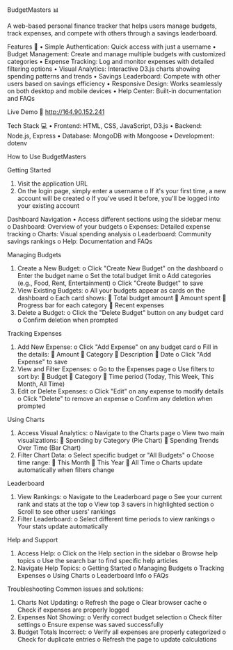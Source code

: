BudgetMasters 📊

A web-based personal finance tracker that helps users manage budgets, track expenses, and compete with others through a savings leaderboard.

Features 🌟
•	Simple Authentication: Quick access with just a username
•	Budget Management: Create and manage multiple budgets with customized categories
•	Expense Tracking: Log and monitor expenses with detailed filtering options
•	Visual Analytics: Interactive D3.js charts showing spending patterns and trends
•	Savings Leaderboard: Compete with other users based on savings efficiency
•	Responsive Design: Works seamlessly on both desktop and mobile devices
•	Help Center: Built-in documentation and FAQs

Live Demo 🚀
http://164.90.152.241

Tech Stack 💻
•	Frontend: HTML, CSS, JavaScript, D3.js
•	Backend: Node.js, Express
•	Database: MongoDB with Mongoose
•	Development: dotenv

How to Use BudgetMasters 

Getting Started
1.	Visit the application URL
2.	On the login page, simply enter a username
o	If it's your first time, a new account will be created
o	If you've used it before, you'll be logged into your existing account

Dashboard Navigation
•	Access different sections using the sidebar menu:
o	Dashboard: Overview of your budgets
o	Expenses: Detailed expense tracking
o	Charts: Visual spending analysis
o	Leaderboard: Community savings rankings
o	Help: Documentation and FAQs

Managing Budgets
1.	Create a New Budget:
o	Click "Create New Budget" on the dashboard
o	Enter the budget name
o	Set the total budget limit
o	Add categories (e.g., Food, Rent, Entertainment)
o	Click "Create Budget" to save
2.	View Existing Budgets:
o	All your budgets appear as cards on the dashboard
o	Each card shows:
	Total budget amount
	Amount spent
	Progress bar for each category
	Recent expenses
3.	Delete a Budget:
o	Click the "Delete Budget" button on any budget card
o	Confirm deletion when prompted

Tracking Expenses
1.	Add New Expense:
o	Click "Add Expense" on any budget card
o	Fill in the details:
	Amount
	Category
	Description
	Date
o	Click "Add Expense" to save
2.	View and Filter Expenses:
o	Go to the Expenses page
o	Use filters to sort by:
	Budget
	Category
	Time period (Today, This Week, This Month, All Time)
3.	Edit or Delete Expenses:
o	Click "Edit" on any expense to modify details
o	Click "Delete" to remove an expense
o	Confirm any deletion when prompted

Using Charts
1.	Access Visual Analytics:
o	Navigate to the Charts page
o	View two main visualizations:
	Spending by Category (Pie Chart)
	Spending Trends Over Time (Bar Chart)
2.	Filter Chart Data:
o	Select specific budget or "All Budgets"
o	Choose time range:
	This Month
	This Year
	All Time
o	Charts update automatically when filters change

Leaderboard
1.	View Rankings:
o	Navigate to the Leaderboard page
o	See your current rank and stats at the top
o	View top 3 savers in highlighted section
o	Scroll to see other users' rankings
2.	Filter Leaderboard:
o	Select different time periods to view rankings
o	Your stats update automatically

Help and Support
1.	Access Help:
o	Click on the Help section in the sidebar
o	Browse help topics
o	Use the search bar to find specific help articles
2.	Navigate Help Topics:
o	Getting Started
o	Managing Budgets
o	Tracking Expenses
o	Using Charts
o	Leaderboard Info
o	FAQs


Troubleshooting
Common issues and solutions:
1.	Charts Not Updating:
o	Refresh the page
o	Clear browser cache
o	Check if expenses are properly logged
2.	Expenses Not Showing:
o	Verify correct budget selection
o	Check filter settings
o	Ensure expense was saved successfully
3.	Budget Totals Incorrect:
o	Verify all expenses are properly categorized
o	Check for duplicate entries
o	Refresh the page to update calculations

